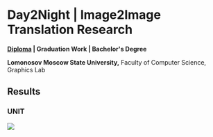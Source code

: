 # Day2Night | Image2Image Translation Research 

**[Diploma](./diploma/source/Day2Night.pdf) | Graduation Work | Bachelor's Degree**

__Lomonosov Moscow State University,__ Faculty of Computer Science, Graphics Lab

<!-- ## Approach -->


## Results

### UNIT
![](diploma/source/img/results.svg)